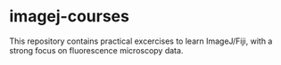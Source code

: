 # imagej-courses

This repository contains practical excercises to learn ImageJ/Fiji, with a strong focus on fluorescence microscopy data.
